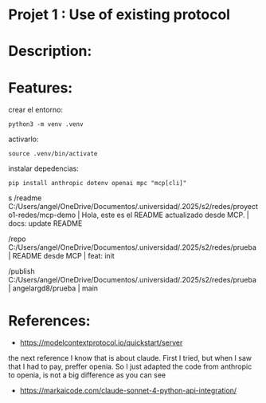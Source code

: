 # Projet 1 : Use of existing protocol

# Description:

# Features: 


crear el entorno:

```
python3 -m venv .venv
```

activarlo:

```
source .venv/bin/activate
```

instalar depedencias:

```
pip install anthropic dotenv openai mpc "mcp[cli]"
```
s
/readme C:/Users/angel/OneDrive/Documentos/.universidad/.2025/s2/redes/proyecto1-redes/mcp-demo | Hola, este es el README actualizado desde MCP. | docs: update README

/repo C:/Users/angel/OneDrive/Documentos/.universidad/.2025/s2/redes/prueba | README desde MCP | feat: init

/publish C:/Users/angel/OneDrive/Documentos/.universidad/.2025/s2/redes/prueba | angelargd8/prueba | main



# References: 
- https://modelcontextprotocol.io/quickstart/server

the next reference I know that is about claude. First I tried, but when I saw that I had to pay, preffer openia. So I just adapted the code from anthropic to openia, is not a big difference as you can see
- https://markaicode.com/claude-sonnet-4-python-api-integration/

